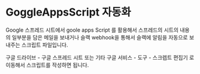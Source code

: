 # GoggleAppsScript 자동화

Google 스프레드 시트에서 goole apps Script 를 활용해서 스프레드의 시트의 내용의 일부분을 담은 메일을 보내거나 슬랙 webhook을 통해서 슬랙에 알림을 자동으로 보내주는 스크립트 파일입니다. 

구글 드라이브 - 구글 스프레드 시트 또는 기타 구글 서비스 - 도구 - 스크렙트 편집기 로 이동해서 스크립트를 작성하면 됩니다.
